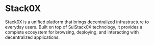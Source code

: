 # Stack0X
Stack0X is a unified platform that brings decentralized infrastructure to everyday users. Built on top of SuiStack0X technology, it provides a complete ecosystem for browsing, deploying, and interacting with decentralized applications.
